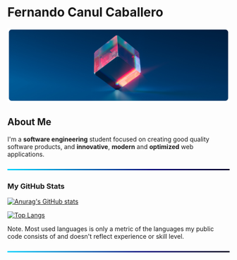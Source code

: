 # Fernando Canul Caballero

![BackGround](img/cover.png)

## About Me

I'm a **software engineering** student focused on creating good quality software products, and **innovative**, **modern** and **optimized** web applications.

![BackGround](img/Line.png)

### My GitHub Stats

[![Anurag's GitHub stats](https://github-readme-stats.vercel.app/api?username=fismael21&hide_border=true&show_icons=true&theme=github_dark)](https://github.com/anuraghazra/github-readme-stats)

  <!--&hide_border=true-->

[![Top Langs](https://github-readme-stats.vercel.app/api/top-langs/?username=fismael21&langs_count=12&hide_border=true&layout=compact&theme=github_dark)](https://github.com/anuraghazra/github-readme-stats)

Note. Most used languages is only a metric of the languages my public code consists of and doesn't reflect experience or skill level.

![BackGround](img/Line.png)
